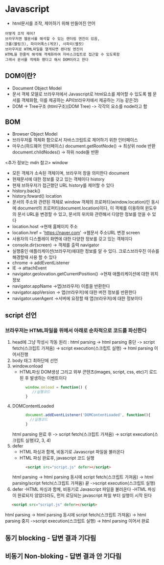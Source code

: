 # Javascript
- html문서를 조작, 제어하기 위해 만들어진 언어
```plaintext
어떻게 조작 제어?
브라우저엔 웹문서를 해석할 수 있는 렌더링 엔진이 있음,
크롬(블링크), 파이어폭스(게코), 사파리(웹컷)
브라우저로 HTML파일을 열게되면 렌더링 엔진이
HTML을 한줄씩 해석해 객체화하여 자바스크립트로 접근할 수 있도록함
그래서 문서를 객체화 했다고 해서 DOM이라고 한다
```
## DOM이란?
- Document Object Model
- 문서 객체 모델로 브라우저에서 Javascript로 html요소를 제어할 수 있도록 웹 문서를 객체화함, 이를 제공하는 API(브라우저에서 제공하는 기능 같은것)
- DOM -> Tree구조 (html구조)(DOM Tree) -> 각각의 요소를 node라고 함

## BOM
- Browser Object Model
- 브라우저를 객체화 함으로서 자바스크립트로 제어하기 위한 인터페이스
- 마우스(하드웨어 인터페이스)
document.getRootNode() -> 최상위 node 반환
document.childNodes() -> 하위 node들 반환

<추가 정보는 mdn 참고>
window
- 모든 객체가 소속된 객체이며, 브라우저 창을 의미한다
document
- 현재문서에 대한 정보를 갖고 있는 객체이다
history
- 현재 브하우저가 접근했던 URL history를 제어할 수 있다
- history.back()
- history.foward()
location
- 문서의 주소와 관련된 객체로 window 객체의 프로퍼티(window.location)인 동시에 document의 프로퍼티(document.location)이다, 이 객체를 이용하여 윈도우의 문서 URL을 변경할 수 있고, 문서의 위치와 관련해서 다양한 정보를 얻을 수 있다
- location.host ->현재 홈페이지 주소
- location.href = 'https://naver.com' ->웹문서 주소URL 변경
screen
-  사용자의 디스플레이 화면에 대한 다양한 정보를 갖고 있는 객체이다
- console.dir(screen) -> 객체를 출력
navigator
- 실행중인 애플리케이션(브라우저)에대한 정보를 알 수 있다. 크로스브라우진 이슈를 해경할때 사용 할 수 있다
- chrome -> addEventListener
- IE  -> attachEvent
- navigator.geolovation.getCurrentPosition() ->현재 애플리케이션에 대한 위치정보
- navigator.appName ->앱(브라우저) 이름을 반환한다
- navigator.appVersion -> 앱(브라우저)에 대한 버전 정보를 반환한다
- navigator.userAgent ->서버에 요정할 때 앱(브라우저)에 대한 정보이다

## script 선언
### 브라우저는 HTML파일을 위에서 아래로 순차적으로 코드를 파신한다
1. <script></script> head에 그냥 작성시 작동 원리 :
    html parsing -> html parsing 중단 -> script fetch(스크립트 가져옴) -> script execution(스크립트 실행) -> html parsing 이어서진행
2. body 태그 최하단에 <script></script> 선언
3. window.onload
   - HTML파싱 DOM생성 그리고 외부 콘텐츠(images, script, css, etc)기 로드된 후 발생하는 이벤트이다
   ```javascript
         window.onload = function() {
            //실행코드
         }
   ```
4. DOMContentLoaded
    ```javascript
          document.addEventListener('DOMContentLoaded', function(){
            //실행코드
          }
   ```
    html parsing 완료 후 -> script fetch(스크립트 가져옴) -> script execution(스크립트 실행)(2, 3, 4)
5. defer
   - HTML 파싱과 함께, 비동기로 Javascript 파일을 불러온다
   - HTML 파싱 완료후, javascript 코드 실행
   ```html
         <script src="script.js" defer></script>
   ```
   html parsing -> html  parsing 동시에 script fetch(스크립트 가져옴) -> html parsing/script fetch(스크립트 가져옴) 끝 ->script execution(스크립트 실행)
6. defer
  -HTML 파싱과 함께, 비동기로 Javascript 파일을 불러온다
  -HTML 파싱이 완료되지 않았더라도, 먼저 로딩되는 javascript 파일 부터 실행이 시작 된다
  ```html
     <script src="script.js" defer></script>
   ```
   html parsing -> html  parsing 동시에 script fetch(스크립트 가져옴) -> html parsing 중지 ->script execution(스크립트 실행) -> html parsing 이어서 완료

## 동기 blocking - 답변 결과 기다림
## 비동기 Non-bloking - 답변 결과 안 기다림
